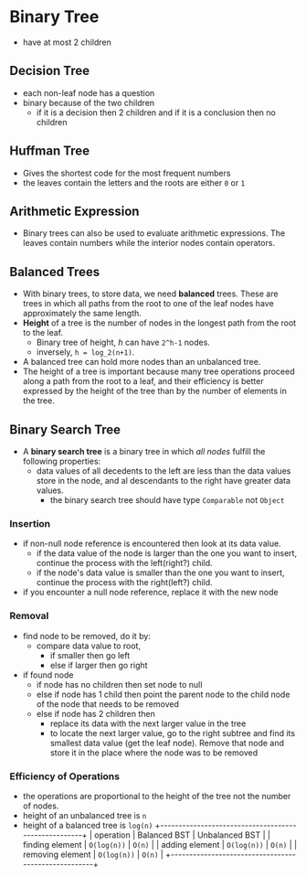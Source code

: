 # Binary Tree
- have at most 2 children

## Decision Tree
- each non-leaf node has a question
- binary because of the two children
  - if it is a decision then 2 children and if it is a conclusion then no children

## Huffman Tree
- Gives the shortest code for the most frequent numbers
- the leaves contain the letters and the roots are either `0` or `1`

## Arithmetic Expression
- Binary trees can also be used to evaluate arithmetic expressions. The leaves contain numbers while the interior nodes contain operators.

## Balanced Trees
- With binary trees, to store data, we need __balanced__ trees. These are trees in which all paths from the root to one of the leaf nodes have approximately the same length.
- __Height__ of a tree is the number of nodes in the longest path from the root to the leaf.
  - Binary tree of height, _h_ can have `2^h-1` nodes.
  - inversely, `h = log_2(n+1)`.
- A balanced tree can hold more nodes than an unbalanced tree.
- The height of a tree is important because many tree operations proceed along a path from the root to a leaf, and their efficiency is better expressed by the height of the tree than by the number of elements in the tree.

## Binary Search Tree
- A __binary search tree__ is a binary tree in which _all nodes_ fulfill the following properties:
  - data values of all decedents to the left are less than the data values store in the node, and al descendants to the right have greater data values.
    - the binary search tree should have type `Comparable` not `Object`
### Insertion
- if non-null node reference is encountered then look at its data value.
  - if the data value of the node is larger than the one you want to insert, continue the process with the left(right?) child.
  - if the node's data value is smaller than the one you want to insert, continue the process with the right(left?) child.
- if you encounter a null node reference, replace it with the new node

### Removal
- find node to be removed, do it by:
  - compare data value to root,
    - if smaller then go left
    - else if larger then go right
- if found node
  - if node has no children then set node to null
  - else if node has 1 child then point the parent node to the child node of the node that needs to be removed
  - else if node has 2 children then
    - replace its data with the next larger value in the tree
    - to locate the next larger value, go to the right subtree and find its smallest data value (get the leaf node). Remove that node and store it in the place where the node was to be removed

### Efficiency of Operations
- the operations are proportional to the height of the tree not the number of nodes.
- height of an unbalanced tree is `n`
- height of a balanced tree is `log(n)`
+-----------------------------------------------------+
| operation         | Balanced BST  | Unbalanced BST  |
| finding element   | `O(log(n))`   | `O(n)`          |
| adding element    | `O(log(n))`   | `O(n)`          |
| removing element  | `O(log(n))`   | `O(n)`          |
+-----------------------------------------------------+
